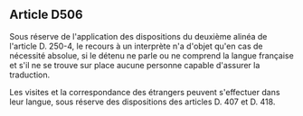 Article D506
----
Sous réserve de l'application des dispositions du deuxième alinéa de l'article
D. 250-4, le recours à un interprète n'a d'objet qu'en cas de nécessité absolue,
si le détenu ne parle ou ne comprend la langue française et s'il ne se trouve
sur place aucune personne capable d'assurer la traduction.

Les visites et la correspondance des étrangers peuvent s'effectuer dans leur
langue, sous réserve des dispositions des articles D. 407 et D. 418.
